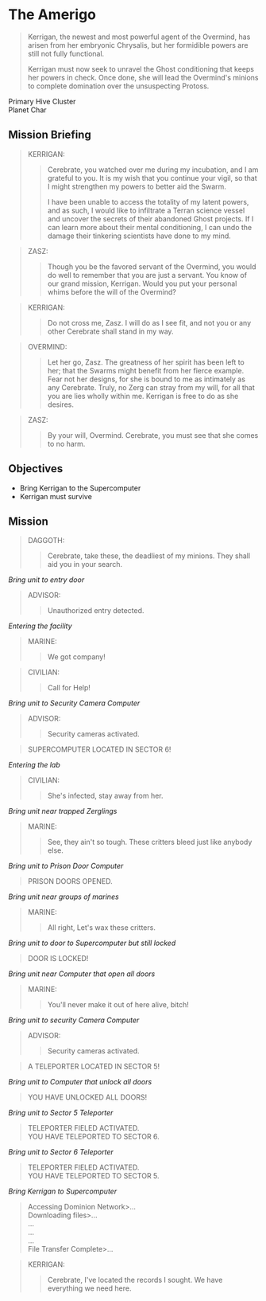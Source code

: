 # The Amerigo

> Kerrigan, the newest and most powerful agent of the Overmind, has arisen from her embryonic Chrysalis, but her formidible powers are still not fully functional.
>
> Kerrigan must now seek to unravel the Ghost conditioning that keeps her powers in check. Once done, she will lead the Overmind's minions to complete domination over the unsuspecting Protoss.

Primary Hive Cluster  
Planet Char

## Mission Briefing

> KERRIGAN:
>> Cerebrate, you watched over me during my incubation, and I am grateful to you. It is my wish that you continue your vigil, so that I might strengthen my powers to better aid the Swarm.
>>
>> I have been unable to access the totality of my latent powers, and as such, I would like to infiltrate a Terran science vessel and uncover the secrets of their abandoned Ghost projects. If I can learn more about their mental conditioning, I can undo the damage their tinkering scientists have done to my mind.

> ZASZ:
>> Though you be the favored servant of the Overmind, you would do well to remember that you are just a servant. You know of our grand mission, Kerrigan. Would you put your personal whims before the will of the Overmind?

> KERRIGAN:
>> Do not cross me, Zasz. I will do as I see fit, and not you or any other Cerebrate shall stand in my way.

> OVERMIND:
>> Let her go, Zasz. The greatness of her spirit has been left to her; that the Swarms might benefit from her fierce example. Fear not her designs, for she is bound to me as intimately as any Cerebrate. Truly, no Zerg can stray from my will, for all that you are lies wholly within me. Kerrigan is free to do as she desires.

> ZASZ:
>> By your will, Overmind. Cerebrate, you must see that she comes to no harm.

## Objectives

- Bring Kerrigan to the Supercomputer
- Kerrigan must survive

## Mission

> DAGGOTH:
>> Cerebrate, take these, the deadliest of my minions. They shall aid you in your search.

_Bring unit to entry door_

> ADVISOR:
>> Unauthorized entry detected.

_Entering the facility_

> MARINE:
>> We got company!

> CIVILIAN:
>> Call for Help!

_Bring unit to Security Camera Computer_

> ADVISOR:
>> Security cameras activated.

> SUPERCOMPUTER LOCATED IN SECTOR 6!

_Entering the lab_

> CIVILIAN:
>> She's infected, stay away from her.

_Bring unit near trapped Zerglings_

> MARINE:
>> See, they ain't so tough. These critters bleed just like anybody else.

_Bring unit to Prison Door Computer_

> PRISON DOORS OPENED.

_Bring unit near groups of marines_

> MARINE:
>> All right, Let's wax these critters.

_Bring unit to door to Supercomputer but still locked_

> DOOR IS LOCKED!

_Bring unit near Computer that open all doors_

> MARINE:
>> You'll never make it out of here alive, bitch!

_Bring unit to security Camera Computer_

> ADVISOR:
>> Security cameras activated.

> A TELEPORTER LOCATED IN SECTOR 5!

_Bring unit to Computer that unlock all doors_

> YOU HAVE UNLOCKED ALL DOORS!

_Bring unit to Sector 5 Teleporter_

> TELEPORTER FIELED ACTIVATED.  
> YOU HAVE TELEPORTED TO SECTOR 6.

_Bring unit to Sector 6 Teleporter_

> TELEPORTER FIELED ACTIVATED.  
> YOU HAVE TELEPORTED TO SECTOR 5.

_Bring Kerrigan to Supercomputer_

> Accessing Dominion Network>...  
> Downloading files>...  
> ...  
> ...  
> ...  
> File Transfer Complete>...

> KERRIGAN:
>> Cerebrate, I've located the records I sought. We have everything we need here.